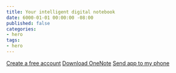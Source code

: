 ```yaml
---
title: Your intelligent digital notebook
date: 6000-01-01 00:00:00 -08:00
published: false
categories:
- hero
tags:
- hero
---
```


[Create a free account](#)
[Download OneNote](#)
[Send app to my phone](#)
